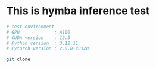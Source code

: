 # This is hymba inference test

```bash
# test environment
# GPU             : A100
# CUDA version    : 12.5
# Python version  : 3.12.11
# Pytorch version : 2.8.0+cu128
```

```bash
git clone 
```

